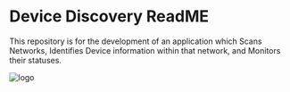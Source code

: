 # Device Discovery ReadME
This repository is for the development of an application which Scans Networks, Identifies Device information within that network, and Monitors their statuses.

![logo](https://user-images.githubusercontent.com/103013046/161667558-0a52b980-1760-4614-ad90-ed33842ee5a6.png)
